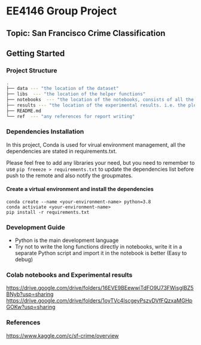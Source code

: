 # EE4146 Group Project
Topic:  San Francisco Crime Classification
---

## Getting Started

### Project Structure

```bash
.
├── data --- "the location of the dataset"
├── libs  --- "the location of the helper functions"
├── notebooks  --- "the location of the notebooks, consists of all the driver code"
├── results --- "the location of the experimental results. i.e. the plots" 
├── README.md
└── ref  --- "any references for report writing"
```

### Dependencies Installation
In this project, Conda is used for virual environment management, all the dependencies are stated in requirements.txt.

Please feel free to add any libraries your need, but you need to remember to use `pip freeeze > requirements.txt` to update the dependencies list before push to the remote and also notify the groupmates.

#### Create a virtual environment and install the dependencies
```
conda create --name <your-environment-name> python=3.8
conda activiate <your-environment-name>
pip install -r requirements.txt
```



### Development Guide

* Python is the main development language
* Try not to write the long functions directly in notebooks, write it in a separate Python script and import it in the notebook is better (Easy to debug)


### Colab notebooks and Experimental results
https://drive.google.com/drive/folders/16EVE9BEewwiTdFO9U73FWisgIBZ5BNyb?usp=sharing
https://drive.google.com/drive/folders/1oyTVc4IscgeyPszvDVfFQzxaMGHpGOKw?usp=sharing

### References
https://www.kaggle.com/c/sf-crime/overview
